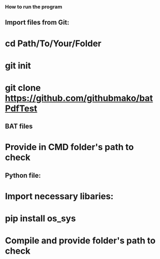 ### How to run the program

## Import files from Git:

# cd Path/To/Your/Folder
# git init
# git clone https://github.com/githubmako/batPdfTest

## BAT files

# Provide in CMD folder's path to check

## Python file:

# Import necessary libaries:

# pip install os_sys

# Compile and provide folder's path to check